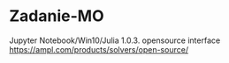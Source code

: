 # Zadanie-MO
Jupyter Notebook/Win10/Julia 1.0.3.
opensource interface https://ampl.com/products/solvers/open-source/
